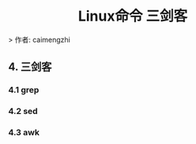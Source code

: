 <center><h1>Linux命令 三剑客</h1></center>
> 作者: caimengzhi

## 4. 三剑客

### 4.1 grep

### 4.2 sed

### 4.3 awk

